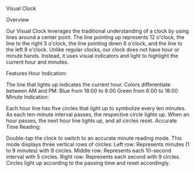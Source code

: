 Visual Clock

Overview

Our Visual Clock leverages the traditional understanding of a clock by using lines around a center point. The line pointing up represents 12 o'clock, the line to the right 3 o'clock, the line pointing down 6 o'clock, and the line to the left 9 o'clock. Unlike regular clocks, our clock does not have hour or minute hands. Instead, it uses visual indicators and light to highlight the current hour and minutes.

Features
Hour Indication:

The line that lights up indicates the current hour.
Colors differentiate between AM and PM:
Blue from 18:00 to 6:00
Green from 6:00 to 18:00
Minute Indication:

Each hour line has five circles that light up to symbolize every ten minutes.
As each ten-minute interval passes, the respective circle lights up.
When an hour passes, the next hour line lights up, and all circles reset.
Accurate Time Reading:

Double-tap the clock to switch to an accurate minute reading mode.
This mode displays three vertical rows of circles:
Left row: Represents minutes (1 to 9 minutes) with 9 circles.
Middle row: Represents each 10-second interval with 5 circles.
Right row: Represents each second with 9 circles.
Circles light up according to the passing time and reset accordingly.
